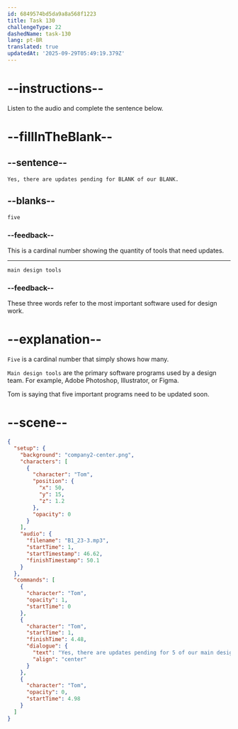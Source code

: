 ```yaml
---
id: 6849574bd5da9a8a568f1223
title: Task 130
challengeType: 22
dashedName: task-130
lang: pt-BR
translated: true
updatedAt: '2025-09-29T05:49:19.379Z'
---
```


<!-- (audio) Tom: Yes, there are updates pending for five of our main design tools. -->

# --instructions--

Listen to the audio and complete the sentence below.

# --fillInTheBlank--

## --sentence--

`Yes, there are updates pending for BLANK of our BLANK.`

## --blanks--

`five`

### --feedback--

This is a cardinal number showing the quantity of tools that need updates.

---

`main design tools`

### --feedback--

These three words refer to the most important software used for design work.

# --explanation--

`Five` is a cardinal number that simply shows how many.  

`Main design tools` are the primary software programs used by a design team. For example, Adobe Photoshop, Illustrator, or Figma.

Tom is saying that five important programs need to be updated soon.

# --scene--

```json
{
  "setup": {
    "background": "company2-center.png",
    "characters": [
      {
        "character": "Tom",
        "position": {
          "x": 50,
          "y": 15,
          "z": 1.2
        },
        "opacity": 0
      }
    ],
    "audio": {
      "filename": "B1_23-3.mp3",
      "startTime": 1,
      "startTimestamp": 46.62,
      "finishTimestamp": 50.1
    }
  },
  "commands": [
    {
      "character": "Tom",
      "opacity": 1,
      "startTime": 0
    },
    {
      "character": "Tom",
      "startTime": 1,
      "finishTime": 4.48,
      "dialogue": {
        "text": "Yes, there are updates pending for 5 of our main design tools.",
        "align": "center"
      }
    },
    {
      "character": "Tom",
      "opacity": 0,
      "startTime": 4.98
    }
  ]
}
```
